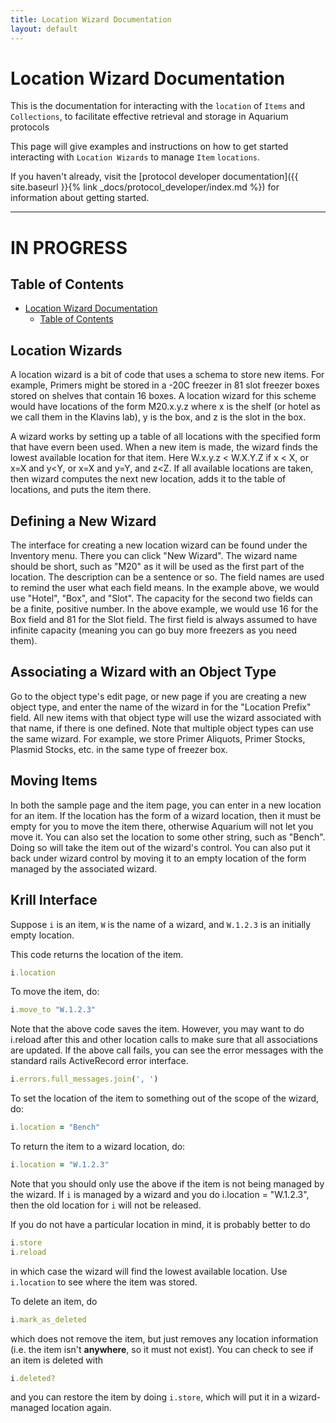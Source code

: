 ```yaml
---
title: Location Wizard Documentation
layout: default
---
```

# Location Wizard Documentation

This is the documentation for interacting with the `location` of `Items` and `Collections`, to facilitate effective retrieval and storage in Aquarium protocols

This page will give examples and instructions on how to get started interacting with `Location Wizards` to manage `Item` `locations`. 

If you haven't already, visit the [protocol developer documentation]({{ site.baseurl }}{% link _docs/protocol_developer/index.md %}) for information about getting started.

---

# IN PROGRESS

## Table of Contents

<!-- TOC -->

- [Location Wizard Documentation](#table-documentation)
    - [Table of Contents](#table-of-contents)

<!-- /TOC -->

## Location Wizards

A location wizard is a bit of code that uses a schema to store new items.
For example, Primers might be stored in a -20C freezer in 81 slot freezer boxes stored on shelves that contain 16 boxes.
A location wizard for this scheme would have locations of the form M20.x.y.z where x is the shelf (or hotel as we call them in the Klavins lab), y is the box, and z is the slot in the box.

A wizard works by setting up a table of all locations with the specified form that have evern been used.
When a new item is made, the wizard finds the lowest available location for that item.
Here W.x.y.z < W.X.Y.Z if x < X, or x=X and y<Y, or x=X and y=Y, and z<Z.
If all available locations are taken, then wizard computes the next new location, adds it to the table of locations, and puts the item there.

## Defining a New Wizard

The interface for creating a new location wizard can be found under the Inventory menu.
There you can click "New Wizard".
The wizard name should be short, such as "M20" as it will be used as the first part of the location.
The description can be a sentence or so.
The field names are used to remind the user what each field means.
In the example above, we would use "Hotel", "Box", and "Slot".
The capacity for the second two fields can be a finite, positive number.
In the above example, we would use 16 for the Box field and 81 for the Slot field.
The first field is always assumed to have infinite capacity (meaning you can go buy more freezers as you need them).

## Associating a Wizard with an Object Type

Go to the object type's edit page, or new page if you are creating a new object type, and enter the name of the wizard in for the "Location Prefix" field.
All new items with that object type will use the wizard associated with that name, if there is one defined.
Note that multiple object types can use the same wizard.
For example, we store Primer Aliquots, Primer Stocks, Plasmid Stocks, etc. in the same type of freezer box.

## Moving Items

In both the sample page and the item page, you can enter in a new location for an item.
If the location has the form of a wizard location, then it must be empty for you to move the item there, otherwise Aquarium will not let you move it.
You can also set the location to some other string, such as "Bench".
Doing so will take the item out of the wizard's control.
You can also put it back under wizard control by moving it to an empty location of the form managed by the associated wizard.

## Krill Interface

Suppose `i` is an item, `W` is the name of a wizard, and `W.1.2.3` is an initially empty location.

This code returns the location of the item.

```ruby
i.location
```

To move the item, do:

```ruby
i.move_to "W.1.2.3"
```

Note that the above code saves the item.
However, you may want to do i.reload after this and other location calls to make sure that all associations are updated.
If the above call fails, you can see the error messages with the standard rails ActiveRecord error interface.

```ruby
i.errors.full_messages.join(', ')
```

To set the location of the item to something out of the scope of the wizard, do:

```ruby
i.location = "Bench"
```

To return the item to a wizard location, do:

```ruby
i.location = "W.1.2.3"
```

Note that you should only use the above if the item is not being managed by the wizard.
If `i` is managed by a wizard and you do i.location = "W.1.2.3", then the old location for `i` will not be released.

If you do not have a particular location in mind, it is probably better to do

```ruby
i.store
i.reload
```

in which case the wizard will find the lowest available location.
Use `i.location` to see where the item was stored.

To delete an item, do

```ruby
i.mark_as_deleted
```

which does not remove the item, but just removes any location information (i.e. the item isn't **anywhere**, so it must not exist).
You can check to see if an item is deleted with

```ruby
i.deleted?
```

and you can restore the item by doing `i.store`, which will put it in a wizard-managed location again.

